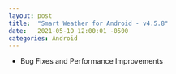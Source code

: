 ```yaml
---
layout: post
title:  "Smart Weather for Android - v4.5.8"
date:   2021-05-1O 12:00:01 -0500
categories: Android
---
```


- Bug Fixes and Performance Improvements
